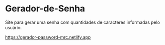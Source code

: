 # Gerador-de-Senha
Site para gerar uma senha com quantidades de caracteres informadas pelo usuário. 

https://gerador-password-mrc.netlify.app
